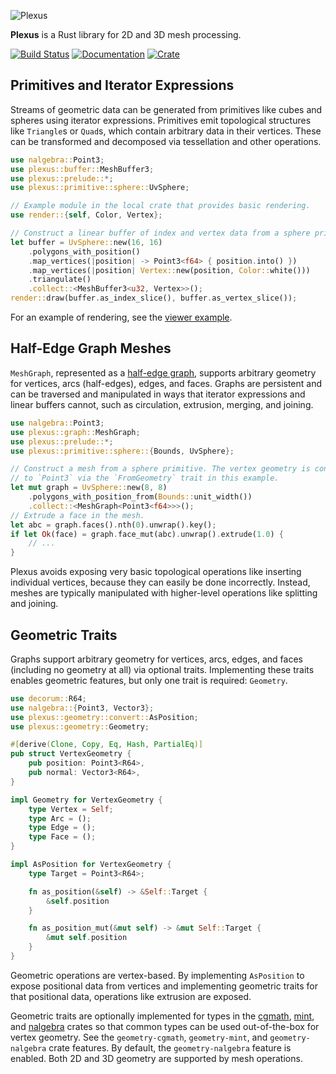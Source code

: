 ![Plexus](https://raw.githubusercontent.com/olson-sean-k/plexus/master/doc/plexus.png)

**Plexus** is a Rust library for 2D and 3D mesh processing.

[![Build Status](https://travis-ci.org/olson-sean-k/plexus.svg?branch=master)](https://travis-ci.org/olson-sean-k/plexus)
[![Documentation](https://docs.rs/plexus/badge.svg)](https://docs.rs/plexus)
[![Crate](https://img.shields.io/crates/v/plexus.svg)](https://crates.io/crates/plexus)

## Primitives and Iterator Expressions

Streams of geometric data can be generated from primitives like cubes and
spheres using iterator expressions. Primitives emit topological structures like
`Triangle`s or `Quad`s, which contain arbitrary data in their vertices. These
can be transformed and decomposed via tessellation and other operations.

```rust
use nalgebra::Point3;
use plexus::buffer::MeshBuffer3;
use plexus::prelude::*;
use plexus::primitive::sphere::UvSphere;

// Example module in the local crate that provides basic rendering.
use render::{self, Color, Vertex};

// Construct a linear buffer of index and vertex data from a sphere primitive.
let buffer = UvSphere::new(16, 16)
    .polygons_with_position()
    .map_vertices(|position| -> Point3<f64> { position.into() })
    .map_vertices(|position| Vertex::new(position, Color::white()))
    .triangulate()
    .collect::<MeshBuffer3<u32, Vertex>>();
render::draw(buffer.as_index_slice(), buffer.as_vertex_slice());
```

For an example of rendering, see the [viewer
example](https://github.com/olson-sean-k/plexus/tree/master/examples/viewer).

## Half-Edge Graph Meshes

`MeshGraph`, represented as a [half-edge
graph](https://en.wikipedia.org/wiki/doubly_connected_edge_list), supports
arbitrary geometry for vertices, arcs (half-edges), edges, and faces. Graphs
are persistent and can be traversed and manipulated in ways that iterator
expressions and linear buffers cannot, such as circulation, extrusion, merging,
and joining.

```rust
use nalgebra::Point3;
use plexus::graph::MeshGraph;
use plexus::prelude::*;
use plexus::primitive::sphere::{Bounds, UvSphere};

// Construct a mesh from a sphere primitive. The vertex geometry is convertible
// to `Point3` via the `FromGeometry` trait in this example.
let mut graph = UvSphere::new(8, 8)
    .polygons_with_position_from(Bounds::unit_width())
    .collect::<MeshGraph<Point3<f64>>>();
// Extrude a face in the mesh.
let abc = graph.faces().nth(0).unwrap().key();
if let Ok(face) = graph.face_mut(abc).unwrap().extrude(1.0) {
    // ...
}
```

Plexus avoids exposing very basic topological operations like inserting
individual vertices, because they can easily be done incorrectly. Instead,
meshes are typically manipulated with higher-level operations like splitting
and joining.

## Geometric Traits

Graphs support arbitrary geometry for vertices, arcs, edges, and faces
(including no geometry at all) via optional traits. Implementing these traits
enables geometric features, but only one trait is required: `Geometry`.

```rust
use decorum::R64;
use nalgebra::{Point3, Vector3};
use plexus::geometry::convert::AsPosition;
use plexus::geometry::Geometry;

#[derive(Clone, Copy, Eq, Hash, PartialEq)]
pub struct VertexGeometry {
    pub position: Point3<R64>,
    pub normal: Vector3<R64>,
}

impl Geometry for VertexGeometry {
    type Vertex = Self;
    type Arc = ();
    type Edge = ();
    type Face = ();
}

impl AsPosition for VertexGeometry {
    type Target = Point3<R64>;

    fn as_position(&self) -> &Self::Target {
        &self.position
    }

    fn as_position_mut(&mut self) -> &mut Self::Target {
        &mut self.position
    }
}
```

Geometric operations are vertex-based. By implementing `AsPosition` to expose
positional data from vertices and implementing geometric traits for that
positional data, operations like extrusion are exposed.

Geometric traits are optionally implemented for types in the
[cgmath](https://crates.io/crates/cgmath),
[mint](https://crates.io/crates/mint), and
[nalgebra](https://crates.io/crates/nalgebra) crates so that common types can be
used out-of-the-box for vertex geometry. See the `geometry-cgmath`,
`geometry-mint`, and `geometry-nalgebra` crate features. By default, the
`geometry-nalgebra` feature is enabled. Both 2D and 3D geometry are supported
by mesh operations.
